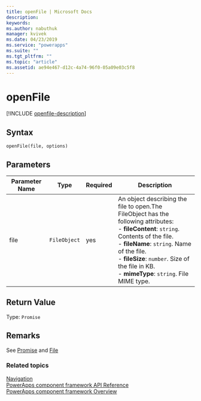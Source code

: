 ```yaml
---
title: openFile | Microsoft Docs
description: 
keywords:
ms.author: nabuthuk
manager: kvivek
ms.date: 04/23/2019
ms.service: "powerapps"
ms.suite: ""
ms.tgt_pltfrm: ""
ms.topic: "article"
ms.assetid: ae94e467-d12c-4a74-96f0-05a09e03c5f8
---
```

# openFile

[!INCLUDE [openfile-description](includes/openfile-description.md)]

## Syntax

`openFile(file, options)`

## Parameters

| Parameter Name|Type|Required|Description|
| ------------- |----|--------|-----------|
|file|`FileObject`|yes|An object describing the file to open.The FileObject has the following attributes: <br/>- **fileContent**: `string`. Contents of the file. <br/>- **fileName**: `string`. Name of the file.<br/>- **fileSize**: `number`. Size of the file in KB. <br/>- **mimeType**: `string`. File MIME type.|

## Return Value

Type: `Promise`

## Remarks

See [Promise](https://developer.mozilla.org/docs/Web/JavaScript/Reference/Global_Objects/Promise) and [File](https://developer.mozilla.org/docs/Web/API/File)


### Related topics

[Navigation](../navigation.md)<br/>
[PowerApps component framework API Reference](../../reference/index.md)<br/>
[PowerApps component framework Overview](../../overview.md)